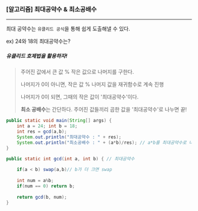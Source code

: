 ### [알고리즘] 최대공약수 & 최소공배수

---

최대 공약수는 `유클리드 공식`을 통해 쉽게 도출해낼 수 있다.

ex) 24와 18의 최대공약수는?

##### 유클리드 호제법을 활용하자!

> 주어진 값에서 큰 값 % 작은 값으로 나머지를 구한다.
>
> 나머지가 0이 아니면, 작은 값 % 나머지 값을 재귀함수로 계속 진행
>
> 나머지가 0이 되면, 그때의 작은 값이 '최대공약수'이다.
>
> **최소 공배수**는 간단하다. 주어진 값들끼리 곱한 값을 '최대공약수'로 나누면 끝! 

```java
public static void main(String[] args) {
	int a = 24; int b = 18;
	int res = gcd(a,b);
	System.out.println("최대공약수 : " + res);
	System.out.println("최소공배수 : " + (a*b)/res); // a*b를 최대공약수로 나눈다
}

public static int gcd(int a, int b) { // 최대공약수
	
	if(a < b) swap(a,b)// b가 더 크면 swap
	
	int num = a%b;
	if(num == 0) return b;
	
	return gcd(b, num);
}
```
